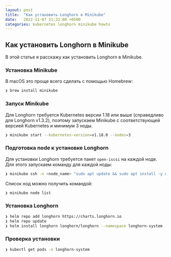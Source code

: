 ```yaml
---
layout: post
title:  "Как установить Longhorn в Minikube"
date:   2022-11-07 21:32:00 +0500
categories: kubernetes longhorn minikube howto
---
```


## Как установить Longhorn в Minikube

В этой статье я расскажу как установить Longhorn в Minikube.

### Установка Minikube

В macOS это проще всего сделать с помощью Homebrew:

```bash
❯ brew install minikube
```

### Запуск Minikube

Для Longhorn требуется Kubernetes версии 1.18 или выше (справедливо для Longhorn v1.3.2), поэтому запускаем Minikube с соответствующей версией Kubernetes и минимум 3 ноды.

```bash
❯ minikube start --kubernetes-version=v1.18.0 --nodes=3
```

### Подготовка node к установке Longhorn

Для установки Longhorn требуется пакет `open-iscsi` на каждой ноде. Для этого запускаем команду для каждой ноды:

```bash
❯ minikube ssh -n <node_name> "sudo apt update && sudo apt install -y open-iscsi"
```

Список нод можно получить командой:

```bash
❯ minikube node list
```

### Установка Longhorn

```bash
❯ helm repo add longhorn https://charts.longhorn.io
❯ helm repo update
❯ helm install longhorn longhorn/longhorn --namespace longhorn-system --create-namespace --version 1.3.2
```

### Проверка установки

```bash
❯ kubectl get pods -n longhorn-system
```
